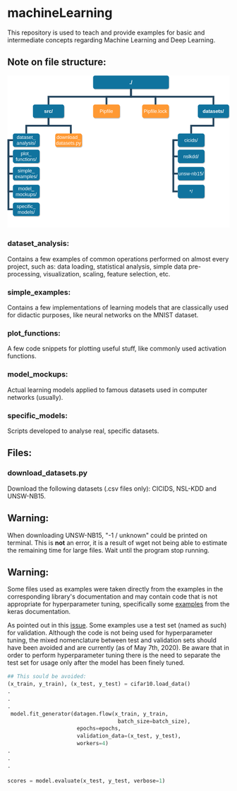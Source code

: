 # machineLearning

This repository is used to teach and provide examples for basic and intermediate concepts regarding Machine Learning and Deep Learning.

## Note on file structure:

![Overview (IT MAY CHANGE)](images/ml_repo_file_system.png?raw=true "Overview")

### dataset_analysis:
  Contains a few examples of common operations performed on almost every project, such as: data loading, statistical analysis, simple data pre-processing, visualization, scaling, feature selection, etc.

### simple_examples:
  Contains a few implementations of learning models that are classically used for didactic purposes, like neural networks on the MNIST dataset.

### plot_functions:
  A few code snippets for plotting useful stuff, like commonly used activation functions.

### model_mockups:
  Actual learning models applied to famous datasets used in computer networks (usually).

### specific_models:
  Scripts developed to analyse real, specific datasets.

## Files:

### download_datasets.py
  Download the following datasets (.csv files only): CICIDS, NSL-KDD and UNSW-NB15.

## Warning:
  When downloading UNSW-NB15, "-1 / unknown" could be printed on terminal. This is **not** an error, it is a result of wget not being able to estimate the remaining time for large files. Wait until the program stop running.

## Warning:
  Some files used as examples were taken directly from the examples in the corresponding library's documentation and may contain code that is not appropriate for hyperparameter tuning, specifically some [examples](https://github.com/keras-team/keras/blob/master/examples/cifar10_cnn.py#L80. "examples") from the keras documentation.

  As pointed out in this [issue](https://github.com/keras-team/keras/issues/1753 "issue"). Some examples use a test set (named as such) for validation. Although the code is not being used for hyperparameter tuning, the mixed nomenclature between test and validation sets should have been avoided and are currently (as of May 7th, 2020). Be aware that in order to perform hyperparameter tuning there is the need to separate the test set for usage only after the model has been finely tuned.

  ```python
  ## This sould be avoided:
  (x_train, y_train), (x_test, y_test) = cifar10.load_data()
  .
  .
  .
   model.fit_generator(datagen.flow(x_train, y_train,
                                     batch_size=batch_size),
                        epochs=epochs,
                        validation_data=(x_test, y_test),
                        workers=4)
  .
  .
  .

  scores = model.evaluate(x_test, y_test, verbose=1)
  ```
